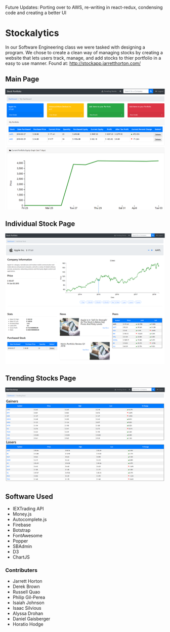 Future Updates: Porting over to AWS, re-writing in react-redux, condensing code and creating a better UI

# Stockalytics


In our Software Engineering class we were tasked with designing a program. We chose to create a clean way of managing stocks by creating a website that lets users track, manage, and add stocks to thier portfolio in a easy to use manner. Found at: http://stockapp.jarretthorton.com/

## Main Page
![alt text](https://github.com/StockAppSoftwareEng450/Stock-App/blob/master/images/index1.PNG)

## Individual Stock Page
![alt text](https://github.com/StockAppSoftwareEng450/Stock-App/blob/master/images/individualStockPage1.PNG)

## Trending Stocks Page
![alt text](https://github.com/StockAppSoftwareEng450/Stock-App/blob/master/images/TrendingStocks1.PNG)

## Software Used
- IEXTrading API
- Money.js 
- Autocomplete.js
- Firebase
- Botstrap
- FontAwesome
- Popper
- SBAdmin
- D3
- ChartJS

### Contributers
- Jarrett Horton
- Derek Brown
- Russell Quao
- Philip Gil-Perea
- Isaiah Johnson
- Isaac Silvious
- Alyssa Drohan
- Daniel Gaisberger 
- Horatio Hodge


